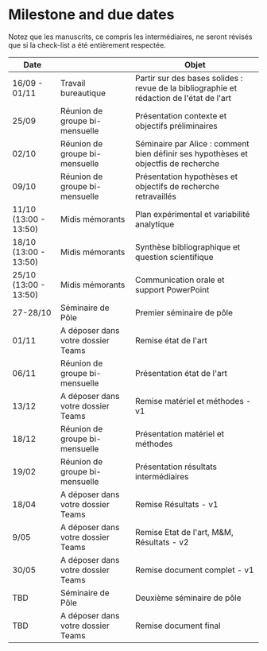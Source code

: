 # Milestone and due dates

Notez que les manuscrits, ce compris les intermédiaires, ne seront révisés que si la check-list a été entièrement respectée. 

| Date          |                                    | Objet                                                                                    |
|---------------|------------------------------------|------------------------------------------------------------------------------------------|
| 16/09 - 01/11 | Travail bureautique                | Partir sur des bases solides : revue de la bibliographie et rédaction de l'état de l'art |
| 25/09         | Réunion de groupe bi-mensuelle     | Présentation contexte et objectifs préliminaires                                         |
| 02/10         | Réunion de groupe bi-mensuelle     | Séminaire par Alice :  comment bien définir ses hypothèses et objectfis de recherche     |
| 09/10         | Réunion de groupe bi-mensuelle     | Présentation hypothèses et objectifs de recherche retravaillés                           |
| <span style="backgroundcolor:blue">11/10 (13:00 - 13:50)  </span>      | <span style="backgroundcolor:blue"> Midis mémorants  </span>   |  <span style="backgroundcolor:blue">Plan expérimental et variabilité analytique</span>                           |
| <span style="backgroundcolor:blue">18/10 (13:00 - 13:50)   </span>      | <span style="backgroundcolor:blue">Midis mémorants  </span>    | <span style="backgroundcolor:blue">Synthèse bibliographique et question scientifique    </span>                       |
| <span style="backgroundcolor:blue">25/10 (13:00 - 13:50)  </span>      | <span style="backgroundcolor:blue">Midis mémorants </span>    | <span style="backgroundcolor:blue">Communication orale et support PowerPoint </span>                         |
| 27-28/10           | Séminaire de Pôle                  | Premier séminaire de pôle                                                                |
| 01/11         | A déposer dans votre dossier Teams | Remise état de l'art                                                                     |
| 06/11         | Réunion de groupe bi-mensuelle     | Présentation état de l'art                                                               |
| 13/12         | A déposer dans votre dossier Teams | Remise matériel et méthodes - v1                                                         |
| 18/12         | Réunion de groupe bi-mensuelle     | Présentation matériel et méthodes                                                        |
| 19/02         | Réunion de groupe bi-mensuelle     | Présentation résultats intermédiaires                                                    |
| 18/04         | A déposer dans votre dossier Teams | Remise Résultats - v1                                                                    |
| 9/05          | A déposer dans votre dossier Teams | Remise Etat de l'art, M&M, Résultats - v2                                                |
| 30/05         | A déposer dans votre dossier Teams | Remise document complet - v1                                                             |
| TBD           | Séminaire de Pôle                  | Deuxième séminaire de pôle                                                               |
| TBD           | A déposer dans votre dossier Teams | Remise document final                                                                    |
